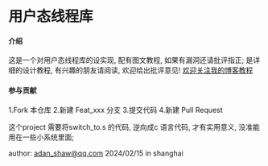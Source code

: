 # 用户态线程库

#### 介绍
这是一个对用户态线程库的设实现, 配有图文教程, 如果有漏洞还请批评指正;
<a tutorial.pdf>是详细的设计教程, 有兴趣的朋友请阅读, 欢迎给出批评意见!
[欢迎关注我的博客教程](https://blog.csdn.net/qq_42659989/article/details/119345832?spm=1001.2014.3001.5502)

#### 参与贡献

1.Fork 本仓库
2.新建 Feat_xxx 分支
3.提交代码
4.新建 Pull Request



这个project 需要将switch_to.s 的代码, 逆向成c 语言代码, 才有实用意义, 没准能用在一些小系统里面;

author:
	adan_shaw@qq.com
	2024/02/15 in shanghai
